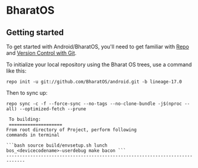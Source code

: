 BharatOS
===========

Getting started
---------------

To get started with Android/BharatOS, you'll need to get
familiar with [Repo](https://source.android.com/source/using-repo.html) and [Version Control with Git](https://source.android.com/source/version-control.html).

To initialize your local repository using the Bharat OS trees, use a command like this:
```
repo init -u git://github.com/BharatOS/android.git -b lineage-17.0
```
Then to sync up:
```
repo sync -c -f --force-sync --no-tags --no-clone-bundle -j$(nproc --all) --optimized-fetch --prune

 To building:
 ==================== 
From root directory of Project, perform following 
commands in terminal 

```bash source build/envsetup.sh lunch 
bos_<devicecodename>-userdebug make bacon ``` 
-----------------------------------------------------------------------------
